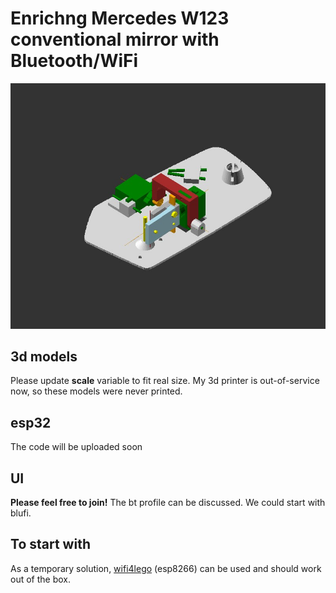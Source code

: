 # Enrichng Mercedes W123 conventional mirror with Bluetooth/WiFi
![](img/mirror-asmbly.jpg)
## 3d models
Please update **scale** variable to fit real size. My 3d printer is out-of-service now, so these models were never printed.

## esp32
The code will be uploaded soon

## UI
**Please feel free to join!** The bt profile can be discussed. We could start with blufi.

## To start with
As a temporary solution, [wifi4lego](https://github.com/dmisol/wifi4lego) (esp8266) can be used and should work out of the box.
